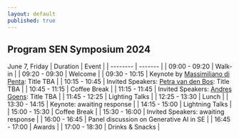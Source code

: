 ```yaml
---
layout: default
published: true
---
```

## Program SEN Symposium 2024
June 7, Friday
| Duration   | Event |
| -------- | ------- |
|  09:00 - 09:20  | Walk-in   |
| 09:20 - 09:30 | Welcome     |
| 09:30 - 10:15  |  Keynote by [Massimiliano di Penta](https://mdipenta.github.io/): Title TBA  |
|  10:15 - 10:45 |  Invited Speakers: [Petra van den Bos](https://petravdbos.nl/): Title TBA  |
|  10:45 - 11:15 |   Coffee Break  |
|  11:15 - 11:45 |  Invited Speakers: [Andres Goens](https://goens.org/): Title TBA  |
|  11:45 - 12:25 |  Lighting Talks  |
|  12:25 - 13:30 |   Lunch |
|  13:30 - 14:15 |   Keynote: awaiting response |
|  14:15 - 15:00 |  Lightning Talks  |
|  15:00 - 15:30 |  Coffee Break  |
| 15:30 - 16:00  |  Invited Speakers: awaiting response  |
| 16:00 - 16:45  |  Panel discussion on Generative AI in SE  |
|  16:45 - 17:00 |  Awards  |
|  17:00 - 18:30 |  Drinks & Snacks   |
